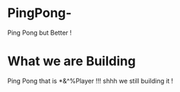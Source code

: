 # PingPong-
Ping Pong but Better !

# What we are Building 
Ping Pong that is *&^%Player !!!
shhh we still building it ! 